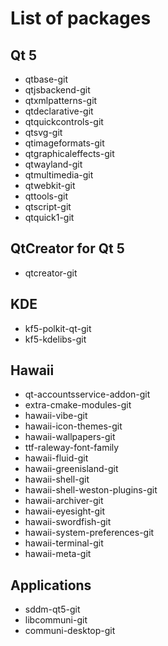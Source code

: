 # List of packages

## Qt 5

* qtbase-git
* qtjsbackend-git
* qtxmlpatterns-git
* qtdeclarative-git
* qtquickcontrols-git
* qtsvg-git
* qtimageformats-git
* qtgraphicaleffects-git
* qtwayland-git
* qtmultimedia-git
* qtwebkit-git
* qttools-git
* qtscript-git
* qtquick1-git

## QtCreator for Qt 5

* qtcreator-git

## KDE

* kf5-polkit-qt-git
* kf5-kdelibs-git

## Hawaii

* qt-accountsservice-addon-git
* extra-cmake-modules-git
* hawaii-vibe-git
* hawaii-icon-themes-git
* hawaii-wallpapers-git
* ttf-raleway-font-family
* hawaii-fluid-git
* hawaii-greenisland-git
* hawaii-shell-git
* hawaii-shell-weston-plugins-git
* hawaii-archiver-git
* hawaii-eyesight-git
* hawaii-swordfish-git
* hawaii-system-preferences-git
* hawaii-terminal-git
* hawaii-meta-git

## Applications

* sddm-qt5-git
* libcommuni-git
* communi-desktop-git
